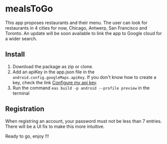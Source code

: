 # mealsToGo

This app proposes restaurants and their menu. The user can look for restaurants in 4 cities for now, Chicago, Antwerp, San Francisco and Toronto. An update will be soon available to link the app to Google cloud for a wider search.

## Install
1.  Download the package as zip or clone.
2.  Add an apiKey in the app.json file in the `android.config.googleMaps.apiKey`. If you don't know how to create a key, check the link <a href="https://docs.expo.dev/versions/latest/sdk/map-view/#configuration">Configure my api key</a>. 
3.  Run the command `eas build -p android --profile preview` in the terminal

## Registration
When registring an account, your password must not be less than 7 entries. There will be a UI fix to make this more intuitive.

Ready to go, enjoy !!!
